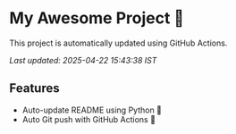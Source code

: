 # My Awesome Project 🚀

This project is automatically updated using GitHub Actions.

_Last updated: 2025-04-22 15:43:38 IST_

## Features
- Auto-update README using Python 🐍
- Auto Git push with GitHub Actions 🤖
